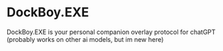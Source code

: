 # DockBoy.EXE
DockBoy.EXE is your personal companion overlay protocol for chatGPT (probably works on other ai models, but im new here)
